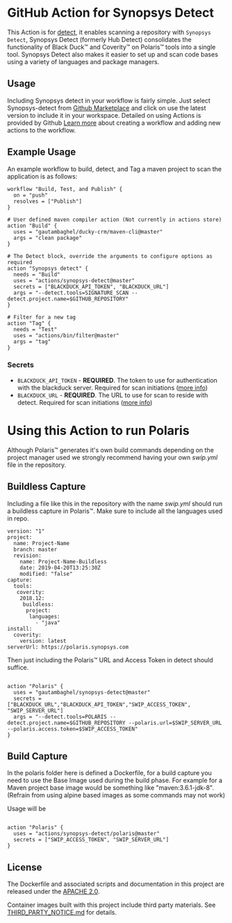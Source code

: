 # GitHub Action for Synopsys Detect

This Action is for [detect](https://synopsys.atlassian.net/wiki/spaces/INTDOCS/pages/62423113/Synopsys+Detect), it enables scanning a repository with `Synopsys Detect`, Synopsys Detect (formerly Hub Detect) consolidates the functionality of Black Duck™ and Coverity™ on Polaris™ tools into a single tool. Synopsys Detect also makes it easier to set up and scan code bases using a variety of languages and package managers.  

## Usage

Including Synopsys detect in your workflow is fairly simple. Just select Synopsys-detect from [Github Marketplace](https://github.com/marketplace/actions/) and click on use the latest version to include it in your workspace. Detailed on using Actions is provided by Github [Learn more](https://help.github.com/en/articles/creating-a-workflow-with-github-actions) about creating a workflow and adding new actions to the workflow.

## Example Usage

An example workflow to build, detect, and Tag a maven project to scan the application is as follows:

```hcl
workflow "Build, Test, and Publish" {
  on = "push"
  resolves = ["Publish"]
}

# User defined maven compiler action (Not currently in actions store)
action "Build" {
  uses = "gautambaghel/ducky-crm/maven-cli@master"
  args = "clean package"
}

# The Detect block, override the arguments to configure options as required 
action "Synopsys detect" {
  needs = "Build"
  uses = "actions/synopsys-detect@master"
  secrets = ["BLACKDUCK_API_TOKEN", "BLACKDUCK_URL"]
  args = "--detect.tools=SIGNATURE_SCAN --detect.project.name=$GITHUB_REPOSITORY"
}

# Filter for a new tag
action "Tag" {
  needs = "Test"
  uses = "actions/bin/filter@master"
  args = "tag"
}

```

### Secrets

* `BLACKDUCK_API_TOKEN` - **REQUIRED**. The token to use for authentication with the blackduck server. Required for scan initiations ([more info](https://synopsys.atlassian.net/wiki/spaces/INTDOCS/pages/62423113/Synopsys+Detect#SynopsysDetect-Providingcredentials))
* `BLACKDUCK_URL` - **REQUIRED**. The URL to use for scan to reside with detect. Required for scan initiations ([more info](https://synopsys.atlassian.net/wiki/spaces/INTDOCS/pages/62423113/Synopsys+Detect#SynopsysDetect-Providingcredentials))


# Using this Action to run Polaris

Although Polaris™ generates it's own build commands depending on the project manager used we strongly recommend having your own *swip.yml* file in the repository.

## Buildless Capture

Including a file like this in the repository with the name *swip.yml* should run a buildless capture in Polaris™. Make sure to include all the languages used in repo.

```
version: "1"
project:
  name: Project-Name
  branch: master
  revision:
    name: Project-Name-Buildless
    date: 2019-04-20T13:25:30Z
    modified: "false"
capture:
  tools:
   coverity:
    2018.12:
     buildless:
      project:
       languages:
         - "java"
install:
  coverity:
    version: latest
serverUrl: https://polaris.synopsys.com
```

Then just including the Polaris™ URL and Access Token in detect should suffice.

```hcl

action "Polaris" {
  uses = "gautambaghel/synopsys-detect@master"
  secrets = ["BLACKDUCK_URL","BLACKDUCK_API_TOKEN","SWIP_ACCESS_TOKEN", "SWIP_SERVER_URL"]
  args = "--detect.tools=POLARIS --detect.project.name=$GITHUB_REPOSITORY --polaris.url=$SWIP_SERVER_URL --polaris.access.token=$SWIP_ACCESS_TOKEN"
}

```

## Build Capture

In the polaris folder here is defined a Dockerfile, for a build capture you need to use the Base Image used during the build phase. For example for a Maven project base image would be something like "maven:3.6.1-jdk-8". (Refrain from using alpine based images as some commands may not work)

Usage will be 

```hcl

action "Polaris" {
  uses = "actions/synopsys-detect/polaris@master"
  secrets = ["SWIP_ACCESS_TOKEN", "SWIP_SERVER_URL"]
}

```

## License

The Dockerfile and associated scripts and documentation in this project are released under the [APACHE 2.0](LICENSE).

Container images built with this project include third party materials. See [THIRD_PARTY_NOTICE.md](THIRD_PARTY_NOTICE.md) for details.
